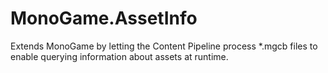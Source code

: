 # MonoGame.AssetInfo
Extends MonoGame by letting the Content Pipeline process *.mgcb files to enable querying information about assets at runtime.

